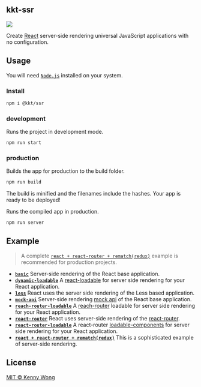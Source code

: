 kkt-ssr
---

[![](https://img.shields.io/github/release/jaywcjlove/kkt-ssr.svg)](https://github.com/jaywcjlove/kkt-ssr/releases)

Create [React](https://github.com/facebook/react) server-side rendering universal JavaScript applications with no configuration.

## Usage

You will need [`Node.js`](https://nodejs.org) installed on your system.

### Install

```bash
npm i @kkt/ssr
```

### development

Runs the project in development mode.  

```bash
npm run start
```

### production

Builds the app for production to the build folder.

```bash
npm run build
```

The build is minified and the filenames include the hashes.
Your app is ready to be deployed!

Runs the compiled app in production.

```bash
npm run server
```

## Example

> A complete [`react + react-router + rematch(redux)`](example/react-router+rematch(redux)) example is recommended for production projects.

- [**`basic`**](example/basic) Server-side rendering of the React base application.
- [**`dynamic-loadable`**](example/dynamic-loadable) A [react-loadable](https://github.com/jamiebuilds/react-loadable) for server side rendering for your React application.
- [**`less`**](example/react-router+rematch(redux)) React uses the server side rendering of the Less based application.
- [**`mock-api`**](example/mock-api) Server-side rendering [mock api](https://github.com/jaywcjlove/webpack-api-mocker) of the React base application.
- [**`reach-router-loadable`**](example/reach-router-loadable) A [reach-router](https://github.com/reach/router) loadable for server side rendering for your React application.
- [**`react-router`**](example/react-router) React uses server-side rendering of the [react-router](https://github.com/ReactTraining/react-router).
- [**`react-router-loadable`**](example/react-router-loadable) A react-router [loadable-components](https://github.com/smooth-code/loadable-components) for server side rendering for your React application.
- [**`react + react-router + rematch(redux)`**](example/react-router+rematch(redux)) This is a sophisticated example of server-side rendering.

## License

[MIT © Kenny Wong](./LICENSE)
